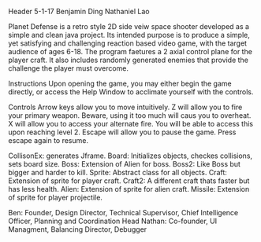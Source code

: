 Header
5-1-17
Benjamin Ding
Nathaniel Lao

Planet Defense is a retro style 2D side veiw space shooter developed as a simple and clean java project. Its intended purpose is to produce a simple, yet 
satisfying and challenging reaction based video game, with the target audience of ages 6-18. The program faetures a 2 axial control plane for the player craft.
It also includes randomly generated enemies that provide the challenge the player must overcome.

Instructions
Upon opening the game, you may either begin the game directly, or access the Help Window to acclimate yourself with the controls. 

Controls
Arrow keys allow you to move intuitively.
Z will allow you to fire your primary weapon. Beware, using it too much will caus you to overheat.
X will allow you to access your alternate fire. You will be able to access this upon reaching level 2.
Escape will allow you to pause the game. Press escape again to resume.

CollisonEx: generates Jframe.
Board: Initializes objects, checkes collisions, sets board size.
Boss: Extension of Alien for boss.
Boss2: Like Boss but bigger and harder to kill.
Sprite: Abstract class for all objects.
Craft: Extension of sprite for player craft.
Craft2: A different craft thats faster but has less health.
Alien: Extension of sprite for alien craft.
Missile: Extension of sprite for player projectile.

Ben: Founder, Design Director, Technical Supervisor, Chief Intelligence Officer, Planning and Coordination Head
Nathan: Co-founder, UI Managment, Balancing Director, Debugger



